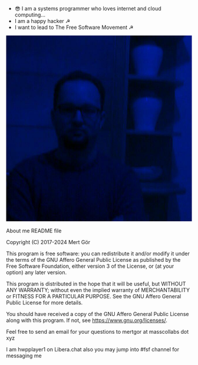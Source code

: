 * 😎 I am a systems programmer who loves internet and cloud computing...
* I am a happy hacker ☭
* I want to lead to The Free Software Movement ☭

![Mert Gör](Mertgor-large-blue.jpg)

About me README file

Copyright (C) 2017-2024 Mert Gör

This program is free software: you can redistribute it and/or modify
it under the terms of the GNU Affero General Public License as published
by the Free Software Foundation, either version 3 of the License, or
(at your option) any later version.

This program is distributed in the hope that it will be useful,
but WITHOUT ANY WARRANTY; without even the implied warranty of
MERCHANTABILITY or FITNESS FOR A PARTICULAR PURPOSE.  See the
GNU Affero General Public License for more details.

You should have received a copy of the GNU Affero General Public License
along with this program.  If not, see <https://www.gnu.org/licenses/>.

Feel free to send an email for your questions to mertgor at masscollabs dot xyz

I am hwpplayer1 on Libera.chat also you may jump into #fsf channel for messaging me

 







 






 

